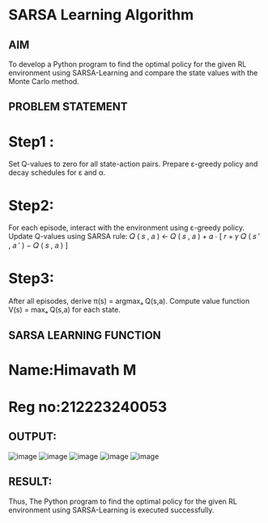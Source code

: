 # SARSA Learning Algorithm
## AIM
To develop a Python program to find the optimal policy for the given RL environment using SARSA-Learning and compare the state values with the Monte Carlo method.
## PROBLEM STATEMENT

# Step1 :
Set Q-values to zero for all state-action pairs. Prepare ε-greedy policy and decay schedules for ε and α.

# Step2:
For each episode, interact with the environment using ε-greedy policy. Update Q-values using SARSA rule: 𝑄 ( 𝑠 , 𝑎 ) ← 𝑄 ( 𝑠 , 𝑎 ) + 𝛼 ⋅ [ 𝑟 + 𝛾 𝑄 ( 𝑠 ′ , 𝑎 ′ ) − 𝑄 ( 𝑠 , 𝑎 ) ]

# Step3:
After all episodes, derive π(s) = argmaxₐ Q(s,a). Compute value function V(s) = maxₐ Q(s,a) for each state.
## SARSA LEARNING FUNCTION
# Name:Himavath M
# Reg no:212223240053
## OUTPUT:
![image](https://github.com/user-attachments/assets/694560bd-22f8-4b63-bfbb-a6152806f33d)
![image](https://github.com/user-attachments/assets/a4ce3071-b3f7-41ca-992c-cc144a592039)
![image](https://github.com/user-attachments/assets/883ecfc3-6517-4b1a-bf42-5085e2b2fb41)
![image](https://github.com/user-attachments/assets/561fa473-54ff-4fe8-a519-0988f764bc03)
![image](https://github.com/user-attachments/assets/ef989fd7-3dd6-4049-a219-51168c69c799)


## RESULT:
Thus, The Python program to find the optimal policy for the given RL environment using SARSA-Learning is executed successfully.

